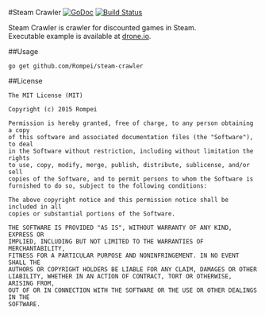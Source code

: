 #Steam Crawler
[![GoDoc](https://godoc.org/github.com/Rompei/steam-crawler?status.png)](https://godoc.org/github.com/Rompei/steam-crawler)
[![Build Status](https://drone.io/github.com/Rompei/steam-crawler/status.png)](https://drone.io/github.com/Rompei/steam-crawler/latest)

Steam Crawler is crawler for discounted games in Steam.  
Executable example is available at [drone.io](https://drone.io/github.com/Rompei/steam-crawler/files).


##Usage

```
go get github.com/Rompei/steam-crawler
```

##License

```
The MIT License (MIT)

Copyright (c) 2015 Rompei

Permission is hereby granted, free of charge, to any person obtaining a copy
of this software and associated documentation files (the "Software"), to deal
in the Software without restriction, including without limitation the rights
to use, copy, modify, merge, publish, distribute, sublicense, and/or sell
copies of the Software, and to permit persons to whom the Software is
furnished to do so, subject to the following conditions:

The above copyright notice and this permission notice shall be included in all
copies or substantial portions of the Software.

THE SOFTWARE IS PROVIDED "AS IS", WITHOUT WARRANTY OF ANY KIND, EXPRESS OR
IMPLIED, INCLUDING BUT NOT LIMITED TO THE WARRANTIES OF MERCHANTABILITY,
FITNESS FOR A PARTICULAR PURPOSE AND NONINFRINGEMENT. IN NO EVENT SHALL THE
AUTHORS OR COPYRIGHT HOLDERS BE LIABLE FOR ANY CLAIM, DAMAGES OR OTHER
LIABILITY, WHETHER IN AN ACTION OF CONTRACT, TORT OR OTHERWISE, ARISING FROM,
OUT OF OR IN CONNECTION WITH THE SOFTWARE OR THE USE OR OTHER DEALINGS IN THE
SOFTWARE.
```

